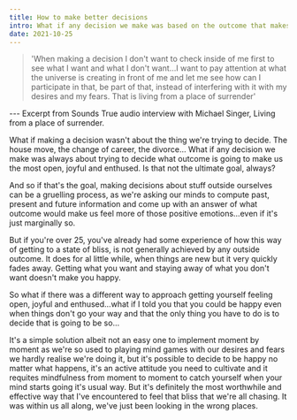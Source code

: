 ```yaml
---
title: How to make better decisions
intro: What if any decision we make was based on the outcome that makes us us the most open, joyful and enthused. Is that not the ultimate goal, always?
date: 2021-10-25
---
```


> 'When making a decision I don't want to check inside of me first to see what I want and what I don't want…I want to pay attention at what the universe is creating in front of me and let me see how can I participate in that, be part of that, instead of interfering with it with my desires and my fears. That is living from a place of surrender'

--- Excerpt from Sounds True audio interview with Michael Singer, Living from a place of surrender.

What if making a decision wasn't about the thing we're trying to decide. The house move, the change of career, the divorce… What if any decision we make was always about trying to decide what outcome is going to make us the most open, joyful and enthused. Is that not the ultimate goal, always?

And so if that's the goal, making decisions about stuff outside ourselves can be a gruelling process, as we're asking our minds to compute past, present and future information and come up with an answer of what outcome would make us feel more of those positive emotions…even if it's just marginally so.

But if you're over 25, you've already had some experience of how this way of getting to a state of bliss, is not generally achieved by any outside outcome. It does for al little while, when things are new but it very quickly fades away. Getting what you want and staying away of what you don't want doesn't make you happy.

So what if there was a different way to approach getting yourself feeling open, joyful and enthused…what if I told you that you could be happy even when things don't go your way and that the only thing you have to do is to decide that is going to be so…

It's a simple solution albeit not an easy one to implement moment by moment as we're so used to playing mind games with our desires and fears we hardly realise we're doing it, but it's possible to decide to be happy no matter what happens, it's an active attitude you need to cultivate and it requites mindfulness from moment to moment to catch yourself when your mind starts going it's usual way. But it's definitely the most worthwhile and effective way that I've encountered to feel that bliss that we're all chasing. It was within us all along, we've just been looking in the wrong places.
